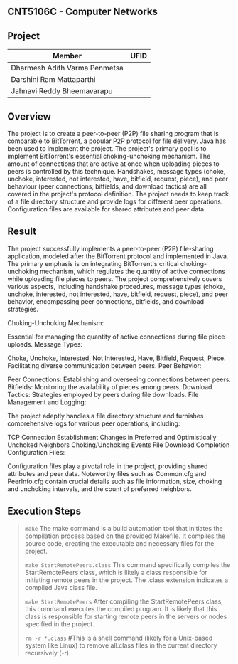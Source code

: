 ## CNT5106C - Computer Networks
## Project 

| Member | UFID |
| ------ | ------ |
| Dharmesh Adith Varma Penmetsa 
| Darshini Ram Mattaparthi 
| Jahnavi Reddy Bheemavarapu 

## Overview
The project is to create a peer-to-peer (P2P) file sharing program that is comparable to BitTorrent, a popular P2P protocol for file delivery. Java has been used to implement the project. The project's primary goal is to implement BitTorrent's essential choking-unchoking mechanism. The amount of connections that are active at once when uploading pieces to peers is controlled by this technique. Handshakes, message types (choke, unchoke, interested, not interested, have, bitfield, request, piece), and peer behaviour (peer connections, bitfields, and download tactics) are all covered in the project's protocol definition. The project needs to keep track of a file directory structure and provide logs for different peer operations. Configuration files are available for shared attributes and peer data.


## Result

The project successfully implements a peer-to-peer (P2P) file-sharing application, modeled after the BitTorrent protocol and implemented in Java. The primary emphasis is on integrating BitTorrent's critical choking-unchoking mechanism, which regulates the quantity of active connections while uploading file pieces to peers. The project comprehensively covers various aspects, including handshake procedures, message types (choke, unchoke, interested, not interested, have, bitfield, request, piece), and peer behavior, encompassing peer connections, bitfields, and download strategies.


Choking-Unchoking Mechanism:

Essential for managing the quantity of active connections during file piece uploads.
Message Types:

Choke, Unchoke, Interested, Not Interested, Have, Bitfield, Request, Piece.
Facilitating diverse communication between peers.
Peer Behavior:

Peer Connections: Establishing and overseeing connections between peers.
Bitfields: Monitoring the availability of pieces among peers.
Download Tactics: Strategies employed by peers during file downloads.
File Management and Logging:

The project adeptly handles a file directory structure and furnishes comprehensive logs for various peer operations, including:

TCP Connection Establishment
Changes in Preferred and Optimistically Unchoked Neighbors
Choking/Unchoking Events
File Download Completion
Configuration Files:

Configuration files play a pivotal role in the project, providing shared attributes and peer data. Noteworthy files such as Common.cfg and PeerInfo.cfg contain crucial details such as file information, size, choking and unchoking intervals, and the count of preferred neighbors.

## Execution Steps
> `make` 
The make command is a build automation tool that initiates the compilation process based on the provided Makefile. It compiles the source code, creating the executable and necessary files for the project.
> 
> `make StartRemotePeers.class` 
This command specifically compiles the StartRemotePeers class, which is likely a class responsible for initiating remote peers in the project. The .class extension indicates a compiled Java class file.
>
> `make StartRemotePeers` 
After compiling the StartRemotePeers class, this command executes the compiled program. It is likely that this class is responsible for starting remote peers in the servers or nodes specified in the project.
> 
> `rm -r *.class` 
#This is a shell command (likely for a Unix-based system like Linux) to remove all.class files in the current directory recursively (-r).

